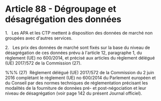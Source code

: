 # Article 88 - Dégroupage et désagrégation des données


1.   Les APA et les CTP mettent à disposition des données de marché non groupées avec d'autres services.

2.   Les prix des données de marché sont fixés sur la base du niveau de désagrégation de ces données prévu à l'article 12, paragraphe 1, du règlement (UE) no 600/2014, et précisé aux articles du règlement délégué (UE) 2017/572 de la Commission (27).

%%% (27)  Règlement délégué (UE) 2017/572 de la Commission du 2 juin 2016 complétant le règlement (UE) no 600/2014 du Parlement européen et du Conseil par des normes techniques de réglementation précisant les modalités de la fourniture de données pré- et post-négociation et leur niveau de désagrégation (voir page 142 du présent Journal officiel).
